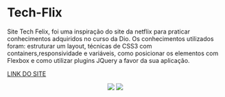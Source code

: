 # Tech-Flix


Site Tech Felix, foi uma inspiração do site da netflix para praticar conhecimentos adquiridos no curso da Dio. Os conhecimentos utilizados foram: estruturar um layout, técnicas de CSS3 com containers,responsividade e variáveis, como posicionar os elementos com Flexbox e como utilizar plugins JQuery a favor da sua aplicação.

[LINK DO SITE](https://gabriel-andradeweb.github.io/Tech-flix/)

<div align="center">
<img src="https://cdn.discordapp.com/attachments/904157735728340993/968986027257626664/Screenshot_1.png">

<img src="https://media.discordapp.net/attachments/904157735728340993/968986028054569050/Screenshot_2.png?width=908&height=460">
</div>

